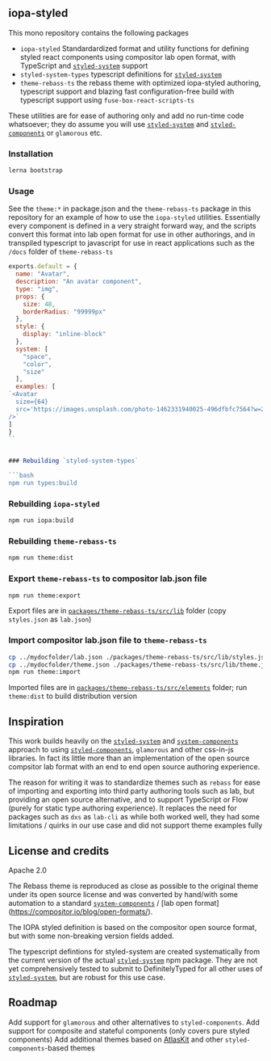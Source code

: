 ## iopa-styled

This mono repository contains the following packages
   - `iopa-styled` Standardardized format and utility functions for defining styled react components using compositor lab open format, with TypeScript and [`styled-system`](https://github.com/jxnblk/styled-system) support
   - `styled-system-types` typescript definitions for [`styled-system`](https://github.com/jxnblk/styled-system)
   - `theme-rebass-ts` the rebass theme with optimized iopa-styled authoring, typescript support and blazing fast configuration-free build with typescript support using `fuse-box-react-scripts-ts`

These utilities are for ease of authoring only and add no run-time code whatsoever;  they do assume you will use [`styled-system`](https://github.com/jxnblk/styled-system) and [`styled-components`](https://github.com/styled-components/styled-components) or `glamorous` etc.

### Installation

```bash
lerna bootstrap
```

### Usage

See the `theme:*` in package.json and the `theme-rebass-ts` package in this repository for an example of how to use the `iopa-styled` utilities.  Essentially every component is defined in a very straight forward way, and the scripts convert this format into lab open format for use in other authorings, and in transpiled typescript to javascript for use in react applications such as the `/docs` folder of `theme-rebass-ts`


```js
exports.default = {
  name: "Avatar",
  description: "An avatar component",
  type: "img",
  props: {
    size: 48,
    borderRadius: "99999px"
  },
  style: {
    display: "inline-block"
  },
  system: [
    "space",
    "color",
    "size"
  ],
  examples: [
`<Avatar
  size={64}
  src='https://images.unsplash.com/photo-1462331940025-496dfbfc7564?w=2048&q=20'
/>`
]
}
``


### Rebuilding `styled-system-types`

```bash
npm run types:build
```


### Rebuilding `iopa-styled`

```bash
npm run iopa:build
```

### Rebuilding `theme-rebass-ts`

```bash
npm run theme:dist
```

### Export `theme-rebass-ts` to compositor lab.json file

```bash
npm run theme:export
```

Export files are in [`packages/theme-rebass-ts/src/lib`](https://github.com/iopa-io/iopa-styled/blob/master/packages/theme-rebass-ts/src/lib/styles.json) folder (copy `styles.json` as `lab.json`)

### Import compositor lab.json file to `theme-rebass-ts`

```bash
cp ../mydocfolder/lab.json ./packages/theme-rebass-ts/src/lib/styles.json
cp ../mydocfolder/theme.json ./packages/theme-rebass-ts/src/lib/theme.json
npm run theme:import
```

Imported files are in [`packages/theme-rebass-ts/src/elements`](https://github.com/iopa-io/iopa-styled/tree/master/packages/theme-rebass-ts/src/elements) folder;  run `theme:dist` to build distribution version


## Inspiration

This work builds heavily on the [`styled-system`](https://github.com/jxnblk/styled-system) and [`system-components`](https://github.com/jxnblk/styled-system/tree/master/system-components) approach to using [`styled-components`](https://github.com/styled-components/styled-components), `glamorous` and other css-in-js libraries.  In fact its little more than an implementation of the open source compsitor lab format with an end to end open source authoring experience.

The reason for writing it was to standardize themes such as `rebass` for ease of importing and exporting into third party authoring tools such as lab, but providing an open source alternative, and to support TypeScript or Flow (purely for static type authoring experience).  It replaces the need for packages such as `dxs` as `lab-cli` as while both worked well, they had some limitations / quirks in our use case and did not support theme examples fully

## License and credits

Apache 2.0

The Rebass theme is reproduced as close as possible to the original theme under its open source license and was converted by hand/with some automation to a standard [`system-components`](https://github.com/jxnblk/styled-system/tree/master/system-components) / [lab open format]
(https://compositor.io/blog/open-formats/).  

The IOPA styled definition is based on the compositor open source format, but with some non-breaking version fields added.

The typescript defintions for styled-system are created systematically from the current version of the actual [`styled-system`](https://github.com/jxnblk/styled-system) npm package.   They are not yet comprehensively tested to submit to DefinitelyTyped for all other uses of [`styled-system`](https://github.com/jxnblk/styled-system), but are robust for this use case.

## Roadmap

Add support for `glamorous` and other alternatives to `styled-components`.
Add support for composite and stateful components (only covers pure styled components)
Add additional themes based on [AtlasKit](https://bitbucket.org/atlassian/atlaskit-mk-2) and other `styled-components`-based themes